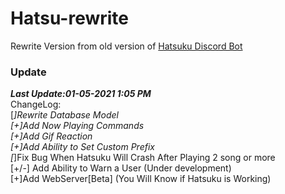 # Hatsu-rewrite
Rewrite Version from old version of [Hatsuku Discord Bot](https://github.com/NatsuX1448/Hatsu)

### Update
***Last Update:01-05-2021 1:05 PM***<br>
ChangeLog:<br>
[*]Rewrite Database Model<br>
[+]Add Now Playing Commands<br>
[+]Add Gif Reaction<br>
[+]Add Ability to Set Custom Prefix<br>
[*]Fix Bug When Hatsuku Will Crash After Playing 2 song or more<br>
[+/-] Add Ability to Warn a User (Under development)<br>
[+]Add WebServer[Beta] (You Will Know if Hatsuku is Working)<br>